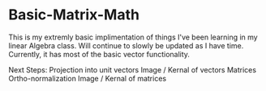 # Basic-Matrix-Math

This is my extremly basic implimentation of things I've been learning in my linear Algebra class. Will continue to slowly be updated as I have time. Currently, it has most of the basic vector functionality.

Next Steps:
Projection into unit vectors
Image / Kernal of vectors
Matrices
Ortho-normalization
Image / Kernal of matrices
